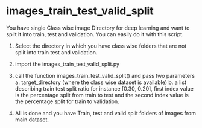 # images_train_test_valid_split
You have single Class wise image Directory for deep learning and want to split it into train, test and validation. You can easily do it with this script.

1. Select the directory in which you have class wise folders that are not split into train test and validation.
2. import the images_train_test_valid_split.py
3. call the function images_train_test_valid_split() and pass two parameters
    a. target_directory (where the class wise dataset is available)
    b. a list describing train test split ratio for instance [0.30, 0.20], first index value is the percentage split from train to test and         the second index value is the percentage split for train to validation.
    
4. All is done and you have Train, test and valid split folders of images from main dataset.

